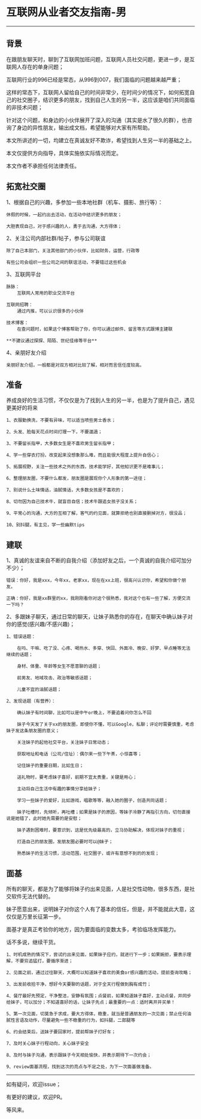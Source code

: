 # 互联网从业者交友指南-男

---

## 背景

在跟朋友聊天时，聊到了互联网加班问题，互联网人员社交问题，更进一步，是互联网人存在的单身问题；

互联网行业的996已经是常态，从996到007，我们面临的问题越来越严重；

这样的常态下，互联网人留给自己的时间非常少，在时间少的情况下，如何拓宽自己的社交圈子，结识更多的朋友，找到自己人生的另一半，这应该是咱们共同面临的非技术问题；

针对这个问题，和身边的小伙伴展开了深入的沟通（其实是水了很久的群），也咨询了身边的异性朋友，输出成文档，希望能够对大家有所帮助。

本文所讲述的一切，均建立在真诚友好不欺诈，希望找到人生另一半的基础之上。

本文仅提供方向指导，具体实施依实际情况而定。

本文作者不承担任何法律责任。


## 拓宽社交圈

1、根据自己的兴趣，多参加一些本地社群（机车、摄影、旅行等）：
	
	休假的时候，一起约出去活动，在活动中结识更多的朋友；
	
	大胆表现自己，对于感兴趣的人，勇于去沟通，大方得体；

2、关注公司内部社群/帖子，参与公司联谊
	
	除了自己本部门，关注其他部门的小伙伴，比如财务，运营，行政等
	
	有些公司会组织一些公司之间的联谊活动，不要错过这些机会

3、互联网平台
	
	脉脉：
		互联网人常用的职业交流平台
	
	互联网招聘：
		通过内推，可以认识很多的小伙伴
	
	技术博客：
		在查问题时，如果这个博客帮助了你，你可以通过邮件、留言等方式跟博主建联

	**不建议通过探探、陌陌、世纪佳缘等平台**


4、亲朋好友介绍

	亲朋好友介绍，一般都是对双方相对比较了解，相对而言信任度较高。




## 准备

养成良好的生活习惯，不仅仅是为了找到人生的另一半，也是为了提升自己，遇见更美好的将来

	
	1、衣服勤换洗，不要有异味，可以适当喷些男士香水；
	
	2、头发、脸每天花点时间打理一下，不要邋遢；
	
	3、不要留长指甲，大多数女生是不喜欢男生留长指甲；
	
	4、学一些穿衣打扮，改变起来没想象那么难，而且能很大程度上提升自信心；
	
	5、拓展视野，关注一些技术之外的东西，技术能学好，其他知识更不是难事儿；
	
	6、整理朋友圈，不要什么都发，朋友圈是展现你个人形象的第一途径；
	
	7、别说什么土味情话，油腻情话，大多数女孩是不喜欢的；
	
	8、切勿因为自己技术牛，就盲目自信；技术牛跟追女孩子没关系；
	
	9、平常心的沟通，大方的互相了解，客气的约见面，就算拒绝也别直接删掉对方，很没品；

	10、别抖腿，有主见，学一些幽默tips


## 建联

1、真诚的友谊来自不断的自我介绍（添加好友之后，一个真诚的自我介绍可加分不少）；
	
	错误：你好，我是xxx，今年xx，老家xx，现在在xx上班，很高兴认识你，希望和你做个朋友。
	
	正确：你好，我是xx群里的xx，我刚刚看你对这个很熟悉，我对这个也有一些了解，方便交流一下吗？


2、多跟妹子聊天，通过日常的聊天，让妹子熟悉你的存在，在聊天中确认妹子对你的感觉(感兴趣/不感兴趣)；

	1、错误话题：
		
		在吗、干嘛、吃了没、心疼、喝热水、多穿、快回、外面冷、晚安、好梦、早点睡等无法继续的话题；
		
		身材、体重、年龄等女生不愿意聊的话题；
		
		前男友、地域攻击、政治等敏感话题；
		
		儿童不宜的油腻话题；
	
	2、发现话题（有营养）：
	
	 	确认妹子有时间聊，比如可以是中午or晚上，不要追着问你怎么不回
	 	
	 	妹子今天发了关于xx的朋友圈，即使你不懂，可以Google，私聊；评论时需要慎重，考虑妹子发这条朋友圈的意义；
		
		关注妹子的起他社交平台，关注妹子日常动态；
		
		获取地址和电话（公司/住址）：偶尔来一些下午茶，小惊喜等；
		
		记住妹子的重要日期，比如生日；
		
		送礼物时，要考虑妹子喜好，前期不宜太贵重，关键是用心；
		
		主动将自己生活中有趣的事情分享给妹子；
		
		学习一些妹子的爱好，比如游戏，唱歌等等，融入她的圈子，创造共同话题；
		
		妹子吐槽时，先倾听，再吐槽；如果是妹子的原因，等妹子冷静了再指引方向，切勿直接说是她错了，此时她先需要的是安慰；
		
		妹子遇到困难时，要意识到，这是优先级最高的，立马协助解决，体现对妹子的重视；
		
		打造自己的朋友圈，发朋友圈必要时可以@妹子；
		
		熟悉妹子的生活习惯，活动范围，社交圈子，或许有意想不到的的发现；


## 面基

所有的聊天，都是为了能够将妹子约出来见面，人是社交性动物，很多东西，是社交软件无法代替的。

妹子愿意出来，说明妹子对你这个人有了基本的信任，但是，并不能就此大意，这仅仅是万里长征第一步。

面基才是真正考验你的地方，因为要面临的变数太多，考验临场发挥能力。

话不多说，继续干货。

	1、时机成熟的情况下，尝试约出来见面，如果妹子应约，就进行下一步；如果婉拒，要表示理解，不要穷追猛打，要循序渐进；

	2、见面之前，通过过往聊天，大概可以知道妹子喜欢的美食or感兴趣的活动，提前查询攻略；

	3、出发前收拾干净，想好今天要聊的话题，对于全天行程做到胸有成竹；

	4、餐厅最好先预定，干净整洁，安静有氛围；点餐前，如果知道妹子喜好，主动点餐，并同步给妹子，可以加分；不知道喜好的话，让妹子先点；最重要的一点：适时离开并买单！

	5、第一次见面，切莫急于求成，要大方得体，稳重，就当是普通朋友的一次见面；禁止任何油腻性言语及动作，尽量避免一些不稳重的行为，如抖腿，二郎腿等

	6、约会结束后，送妹子要回家时，提前帮妹子打好车；

	7、及时关心妹子行程动向，关心妹子安全

	8、及时与妹子沟通，表示跟妹子今天相处愉快，并表示期待下一次约会；

	9、review面基流程，找到这次的亮点与不足之处，为下一次面基做准备。




---
如有疑问，欢迎issue；

有更好的建议，欢迎PR。

等风来。
